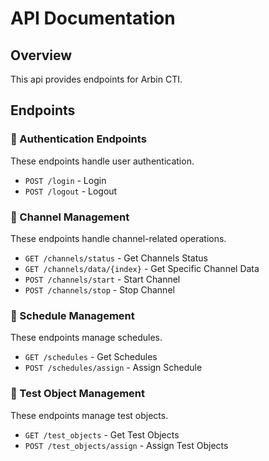 # API Documentation

## Overview

This api provides endpoints for Arbin CTI.

## Endpoints

### :dart: Authentication Endpoints

These endpoints handle user authentication.

- `POST /login` - Login
- `POST /logout` - Logout

### :dart: Channel Management

These endpoints handle channel-related operations.

- `GET /channels/status` - Get Channels Status
- `GET /channels/data/{index}` - Get Specific Channel Data
- `POST /channels/start` - Start Channel
- `POST /channels/stop` - Stop Channel

### :dart: Schedule Management

These endpoints manage schedules.

- `GET /schedules` - Get Schedules
- `POST /schedules/assign` - Assign Schedule

### :dart: Test Object Management

These endpoints manage test objects.

- `GET /test_objects` - Get Test Objects
- `POST /test_objects/assign` - Assign Test Objects
